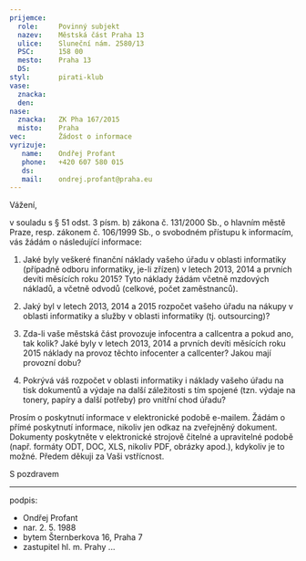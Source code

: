 ```yaml
---
prijemce: 
  role:     Povinný subjekt
  nazev:    Městská část Praha 13
  ulice:    Sluneční nám. 2580/13
  PSC:      158 00
  mesto:    Praha 13
  DS:       
styl:       pirati-klub
vase:
  znacka:   
  den:
nase:
  znacka:   ZK Pha 167/2015
  misto:    Praha
vec:        Žádost o informace
vyrizuje:   
   name:    Ondřej Profant
   phone:   +420 607 580 015
   ds:      
   mail:    ondrej.profant@praha.eu
---
```


Vážení,

v souladu s § 51 odst. 3 písm. b) zákona č. 131/2000 Sb., o hlavním městě Praze, resp. zákonem č. 106/1999 Sb., o svobodném přístupu k informacím, vás žádám o následující informace:

1. Jaké byly veškeré finanční náklady vašeho úřadu v oblasti informatiky (případně odboru informatiky, je-li zřízen) v letech 2013, 2014 a prvních devíti měsících roku 2015? Tyto náklady žádám včetně mzdových nákladů, a včetně odvodů (celkové, počet zaměstnanců). 

2. Jaký byl v letech 2013, 2014 a 2015 rozpočet vašeho úřadu na nákupy v oblasti informatiky a služby v oblasti informatiky (tj. outsourcing)?

3. Zda-li vaše městská část provozuje infocentra a callcentra a pokud ano, tak kolik? Jaké byly v letech 2013, 2014 a prvních devíti měsících roku 2015 náklady na provoz těchto infocenter a callcenter? Jakou mají provozní dobu?

4.  Pokrývá váš rozpočet v oblasti informatiky i náklady vašeho úřadu na tisk dokumentů a výdaje na další záležitosti s tím spojené (tzn. výdaje na tonery, papíry a další potřeby) pro vnitřní chod úřadu?

Prosím o poskytnutí informace v elektronické podobě e-mailem. Žádám o přímé poskytnutí informace, nikoliv jen odkaz na zveřejněný dokument. Dokumenty poskytněte v elektronické strojově čitelné a upravitelné podobě (např. formáty ODT, DOC, XLS, nikoliv PDF, obrázky apod.), kdykoliv je to možné. Předem děkuji za Vaši vstřícnost.

S pozdravem

---
podpis: 
  - Ondřej Profant
  - nar. 2. 5. 1988
  - bytem Šternberkova 16, Praha 7
  - zastupitel hl. m. Prahy
...

